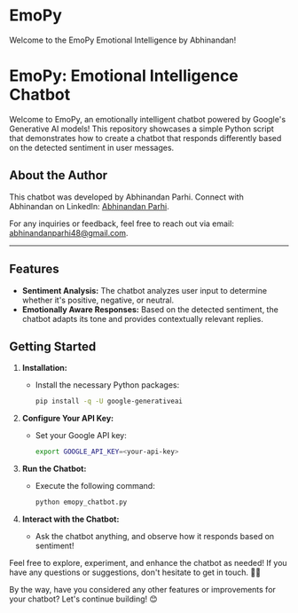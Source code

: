 # EmoPy
Welcome to the EmoPy Emotional Intelligence by Abhinandan!
# EmoPy: Emotional Intelligence Chatbot

Welcome to EmoPy, an emotionally intelligent chatbot powered by Google's Generative AI models! This repository showcases a simple Python script that demonstrates how to create a chatbot that responds differently based on the detected sentiment in user messages.

## About the Author

This chatbot was developed by Abhinandan Parhi. Connect with Abhinandan on LinkedIn: [Abhinandan Parhi](https://www.linkedin.com/in/abhinandan-parhi-ap).

For any inquiries or feedback, feel free to reach out via email: abhinandanparhi48@gmail.com.

---

## Features

- **Sentiment Analysis:** The chatbot analyzes user input to determine whether it's positive, negative, or neutral.
- **Emotionally Aware Responses:** Based on the detected sentiment, the chatbot adapts its tone and provides contextually relevant replies.

## Getting Started

1. **Installation:**
   - Install the necessary Python packages:
     ```bash
     pip install -q -U google-generativeai
     ```

2. **Configure Your API Key:**
   - Set your Google API key:
     ```bash
     export GOOGLE_API_KEY=<your-api-key>
     ```

3. **Run the Chatbot:**
   - Execute the following command:
     ```bash
     python emopy_chatbot.py
     ```

4. **Interact with the Chatbot:**
   - Ask the chatbot anything, and observe how it responds based on sentiment!



Feel free to explore, experiment, and enhance the chatbot as needed! If you have any questions or suggestions, don't hesitate to get in touch. 🚀✨

By the way, have you considered any other features or improvements for your chatbot? Let's continue building! 😊

